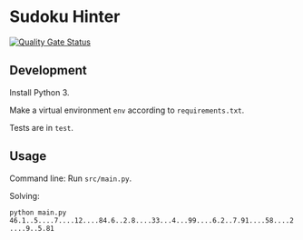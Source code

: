 # Sudoku Hinter

[![Quality Gate Status](https://sonarcloud.io/api/project_badges/measure?project=TomConner_SudokuHinter&metric=alert_status)](https://sonarcloud.io/summary/new_code?id=TomConner_SudokuHinter)

## Development

Install Python 3.

Make a virtual environment `env` according to `requirements.txt`.

Tests are in `test`.

## Usage

Command line: Run `src/main.py`.

Solving:

`python main.py 46.1..5....7....12....84.6..2.8....33...4...99....6.2..7.91....58....2....9..5.81`



